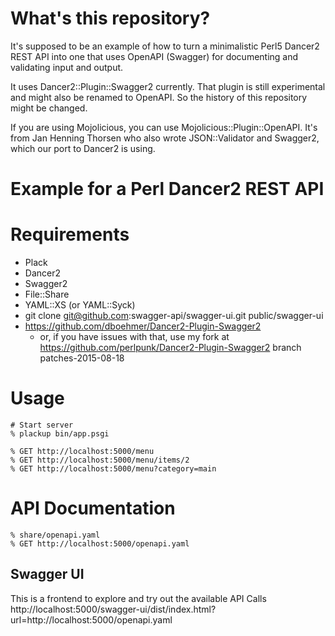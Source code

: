 # What's this repository?

It's supposed to be an example of how to turn a minimalistic
Perl5 Dancer2 REST API into one that uses OpenAPI (Swagger) for
documenting and validating input and output.

It uses Dancer2::Plugin::Swagger2 currently. That plugin is still
experimental and might also be renamed to OpenAPI.
So the history of this repository might be changed.

If you are using Mojolicious, you can use Mojolicious::Plugin::OpenAPI.
It's from Jan Henning Thorsen who also wrote JSON::Validator and
Swagger2, which our port to Dancer2 is using.

# Example for a Perl Dancer2 REST API

# Requirements

* Plack
* Dancer2
* Swagger2
* File::Share
* YAML::XS (or YAML::Syck)
* git clone git@github.com:swagger-api/swagger-ui.git public/swagger-ui
* https://github.com/dboehmer/Dancer2-Plugin-Swagger2
  * or, if you have issues with that, use my fork at
    https://github.com/perlpunk/Dancer2-Plugin-Swagger2 branch patches-2015-08-18

# Usage

    # Start server
    % plackup bin/app.psgi

    % GET http://localhost:5000/menu
    % GET http://localhost:5000/menu/items/2
    % GET http://localhost:5000/menu?category=main

# API Documentation

    % share/openapi.yaml
    % GET http://localhost:5000/openapi.yaml

## Swagger UI

This is a frontend to explore and try out the available API Calls
http://localhost:5000/swagger-ui/dist/index.html?url=http://localhost:5000/openapi.yaml
